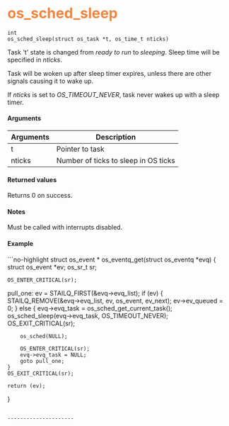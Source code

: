 ## <font color="#F2853F" style="font-size:24pt"> os_sched_sleep </font>

```no-highlight
int
os_sched_sleep(struct os_task *t, os_time_t nticks)
```

Task 't' state is changed from *ready to run* to *sleeping*. Sleep time will be specified in *nticks*.

Task will be woken up after sleep timer expires, unless there are other signals causing  it to wake up.

If *nticks* is set to *OS_TIMEOUT_NEVER*, task never wakes up with a sleep timer.

#### Arguments

| Arguments | Description |
|-----------|-------------|
| t | Pointer to task |
| nticks | Number of ticks to sleep in OS ticks |

#### Returned values

Returns 0 on success.

#### Notes

Must be called with interrupts disabled.

#### Example

<Add text to set up the context for the example here>
```no-highlight
struct os_event *
os_eventq_get(struct os_eventq *evq)
{
    struct os_event *ev;
    os_sr_t sr;

    OS_ENTER_CRITICAL(sr);
pull_one:
    ev = STAILQ_FIRST(&evq->evq_list);
    if (ev) {
        STAILQ_REMOVE(&evq->evq_list, ev, os_event, ev_next);
        ev->ev_queued = 0;
    } else {
        evq->evq_task = os_sched_get_current_task();
        os_sched_sleep(evq->evq_task, OS_TIMEOUT_NEVER);
        OS_EXIT_CRITICAL(sr);

        os_sched(NULL);

        OS_ENTER_CRITICAL(sr);
        evq->evq_task = NULL;
        goto pull_one;
    }
    OS_EXIT_CRITICAL(sr);

    return (ev);
}
```

---------------------

